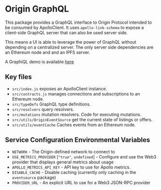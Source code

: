 # Origin GraphQL

This package provides a GraphQL interface to Origin Protocol
intended to be consumed by ApolloClient. It uses `apollo-link-schema` to
expose a client-side GraphQL server that can also be used server side.

This means a UI is able to leverage the power of GraphQL without depending on
a centralized server. The only server side dependencies are an Ethereum node and
and an IPFS server.

A GraphiQL demo is available [here](https://www.originadm.in/#/explorer)

## Key files

- `src/index.js` exposes an ApolloClient instance.
- `src/contracts.js` manages connections and subscriptions to an Ethereum node.
- `src/typeDefs` GraphQL type definitions.
- `src/resolvers` query resolvers.
- `src/mutations` mutation resolvers. Code for executing mutations.
- `src/utils/OriginEventSource` get the current state of listings or offers.
- `src/utils/eventCache` Caches events from an Ethereum node.

## Service Configuration Environmental Variables

- `NETWORK` - The Origin-defined network to connect to
- `USE_METRICS_PROVIDER` [`"true"`, `undefined`] - Configure and use the Web3 provider that displays general metrics about usage
- `APOLLO_METRICS_API_KEY` - API key to use for Apollo metrics.
- `DISABLE_CACHE` - Disable caching (currently only caching in the `eventsource` package)
- `PROVIDER_URL` - An explicit URL to use for a Web3 JSON-RPC provider
